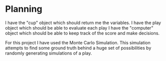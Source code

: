 # Planning

I have the "cup" object which should return me the variables.
I have the play object which should be able to evaluate each play
I have the "computer" object which should be able to keep track of the score and make decisions.

For this project I have used the Monte Carlo Simulation. This simulation attempts to find some ground truth behind a huge set of possibilities by randomly generating simulations of a play.

